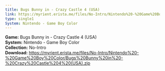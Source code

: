 ```yaml
---
title: Bugs Bunny in - Crazy Castle 4 (USA)
link: https://myrient.erista.me/files/No-Intro/Nintendo%20-%20Game%20Boy%20Color/Bugs%20Bunny%20in%20-%20Crazy%20Castle%204%20(USA).zip
type: single1
System: Nintendo - Game Boy Color
---
```

<b>Game:</b> Bugs Bunny in - Crazy Castle 4 (USA)<br>
<b>System:</b> Nintendo - Game Boy Color<br>
<b>Collection:</b> No-Intro<br>
<b>Download:</b> https://myrient.erista.me/files/No-Intro/Nintendo%20-%20Game%20Boy%20Color/Bugs%20Bunny%20in%20-%20Crazy%20Castle%204%20(USA).zip